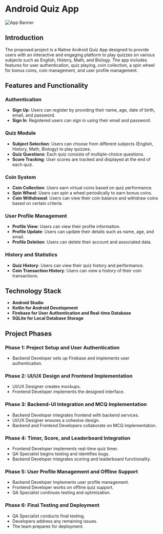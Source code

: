 # Android Quiz App

![App Banner](https://res.cloudinary.com/dc1uxxvox/image/upload/f_avif,q_auto/v1717001215/github/q1wjg2zeaxuxlyhrtpqs)

## Introduction
The proposed project is a Native Android Quiz App designed to provide users with an interactive and engaging platform to play quizzes on various subjects such as English, History, Math, and Biology. The app includes features for user authentication, quiz playing, coin collection, a spin wheel for bonus coins, coin management, and user profile management.

## Features and Functionality

### Authentication
- **Sign Up**: Users can register by providing their name, age, date of birth, email, and password.
- **Sign In**: Registered users can sign in using their email and password.

### Quiz Module
- **Subject Selection**: Users can choose from different subjects (English, History, Math, Biology) to play quizzes.
- **Quiz Questions**: Each quiz consists of multiple-choice questions.
- **Score Tracking**: User scores are tracked and displayed at the end of each quiz.

### Coin System
- **Coin Collection**: Users earn virtual coins based on quiz performance.
- **Spin Wheel**: Users can spin a wheel periodically to earn bonus coins.
- **Coin Withdrawal**: Users can view their coin balance and withdraw coins based on certain criteria.

### User Profile Management
- **Profile View**: Users can view their profile information.
- **Profile Update**: Users can update their details such as name, age, and email.
- **Profile Deletion**: Users can delete their account and associated data.

### History and Statistics
- **Quiz History**: Users can view their quiz history and performance.
- **Coin Transaction History**: Users can view a history of their coin transactions.

## Technology Stack
- **Android Studio**
- **Kotlin for Android Development**
- **Firebase for User Authentication and Real-time Database**
- **SQLite for Local Database Storage**

 

## Project Phases

### Phase 1: Project Setup and User Authentication
- Backend Developer sets up Firebase and implements user authentication.

### Phase 2: UI/UX Design and Frontend Implementation
- UI/UX Designer creates mockups.
- Frontend Developer implements the designed interface.

### Phase 3: Backend-UI Integration and MCQ Implementation
- Backend Developer integrates frontend with backend services.
- UI/UX Designer ensures a cohesive design.
- Backend and Frontend Developers collaborate on MCQ implementation.

### Phase 4: Timer, Score, and Leaderboard Integration
- Frontend Developer implements real-time quiz timer.
- QA Specialist begins testing and identifies bugs.
- Backend Developer integrates scoring and leaderboard functionality.

### Phase 5: User Profile Management and Offline Support
- Backend Developer implements user profile management.
- Frontend Developer works on offline quiz support.
- QA Specialist continues testing and optimization.

### Phase 6: Final Testing and Deployment
- QA Specialist conducts final testing.
- Developers address any remaining issues.
- The team prepares for deployment.
 
 
